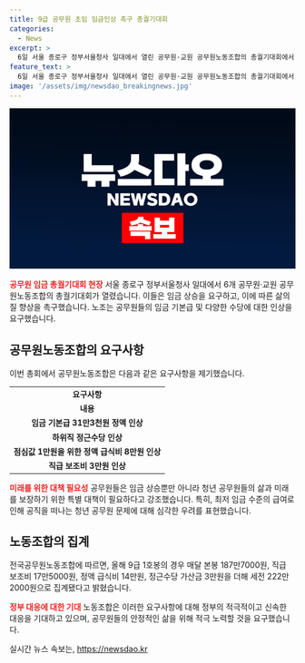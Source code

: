 ```yaml
---
title: 9급 공무원 초임 임금인상 촉구 총궐기대회
categories:
  - News
excerpt: >
  6일 서울 종로구 정부서울청사 일대에서 열린 공무원·교원 공무원노동조합의 총궐기대회에서 공무원들은 낮은 임금으로 실질임금이 삭감되고, 청년공무원들이 최저임금 수준으로 근무하며 공직을 떠나고 있다고 주장했다. 노조는 임금 기본급 및 수당 인상 등을 요구했으며, 올해 9급 1호봉은 본봉 187만7000원으로 집계됐다고 밝혔다. 최동준 기자
feature_text: >
  6일 서울 종로구 정부서울청사 일대에서 열린 공무원·교원 공무원노동조합의 총궐기대회에서 공무원들은 낮은 임금으로 실질임금이 삭감되고, 청년공무원들이 최저임금 수준으로 근무하며 공직을 떠나고 있다고 주장했다. 노조는 임금 기본급 및 수당 인상 등을 요구했으며, 올해 9급 1호봉은 본봉 187만7000원으로 집계됐다고 밝혔다. 최동준 기자
image: '/assets/img/newsdao_breakingnews.jpg'
---
```


<p><img src="/assets/img/newsdao_breakingnews.jpg" alt="bookingtag 속보" /></p>

<p><b><span style="color: #ee2323;">공무원 임금 총궐기대회 현장</span></b>
서울 종로구 정부서울청사 일대에서 6개 공무원·교원 공무원노동조합의 총궐기대회가 열렸습니다. 이들은 임금 상승을 요구하고, 이에 따른 삶의 질 향상을 촉구했습니다. 노조는 공무원들의 임금 기본급 및 다양한 수당에 대한 인상을 요구했습니다.</p>

<p data-ke-size="size16"></p>

<h2 data-ke-size="size26">공무원노동조합의 요구사항</h2>

<p>이번 총회에서 공무원노동조합은 다음과 같은 요구사항을 제기했습니다.</p>

<table>
  <tbody>
    <tr>
      <td style="text-align: center; height: 17px;"><b>요구사항</b></td>
    </tr>
    <tr>
      <td style="text-align: center; height: 17px;"><b>내용</b></td>
    </tr>
    <tr>
      <td style="text-align: center; height: 17px;"><b>임금 기본급 31만3천원 정액 인상</b></td>
    </tr>
    <tr>
      <td style="text-align: center; height: 17px;"><b>하위직 정근수당 인상</b></td>
    </tr>
    <tr>
      <td style="text-align: center; height: 17px;"><b>점심값 1만원을 위한 정액 급식비 8만원 인상</b></td>
    </tr>
    <tr>
      <td style="text-align: center; height: 17px;"><b>직급 보조비 3만원 인상</b></td>
    </tr>
  </tbody>
</table>

<p data-ke-size="size16"></p>

<p><b><span style="color: #ee2323;">미래를 위한 대책 필요성</span></b>
공무원들은 임금 상승뿐만 아니라 청년 공무원들의 삶과 미래를 보장하기 위한 특별 대책이 필요하다고 강조했습니다. 특히, 최저 임금 수준의 급여로 인해 공직을 떠나는 청년 공무원 문제에 대해 심각한 우려를 표현했습니다.</p>

<p data-ke-size="size16"></p>

<h2 data-ke-size="size26">노동조합의 집계</h2>

<p>전국공무원노동조합에 따르면, 올해 9급 1호봉의 경우 매달 본봉 187만7000원, 직급 보조비 17만5000원, 정액 급식비 14만원, 정근수당 가산금 3만원을 더해 세전 222만2000원으로 집계됐다고 밝혔습니다.</p>

<p data-ke-size="size16"></p>

<p><b><span style="color: #ee2323;">정부 대응에 대한 기대</span></b>
노동조합은 이러한 요구사항에 대해 정부의 적극적이고 신속한 대응을 기대하고 있으며, 공무원들의 안정적인 삶을 위해 적극 노력할 것을 요구했습니다.</p>

<p data-ke-size="size16"></p>
실시간 뉴스 속보는, <a href="https://newsdao.kr" rel="dofollow">https://newsdao.kr</a>


